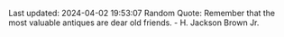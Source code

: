 Last updated: 2024-04-02 19:53:07
Random Quote: Remember that the most valuable antiques are dear old friends. - H. Jackson Brown Jr.